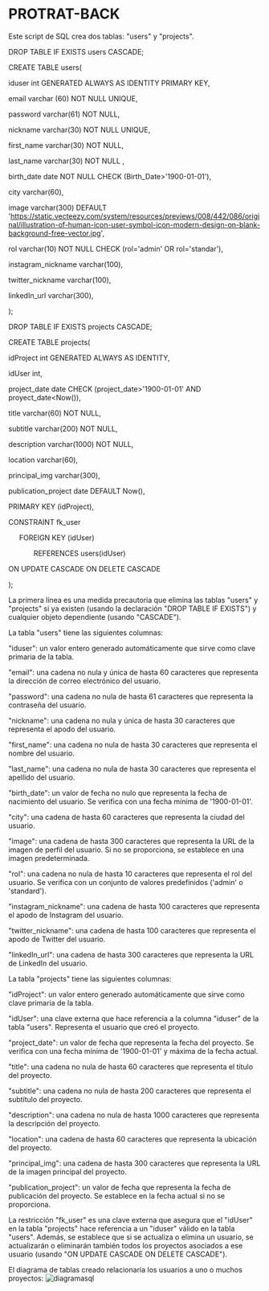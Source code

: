 # PROTRAT-BACK
Este script de SQL crea dos tablas: "users" y "projects".

DROP TABLE IF EXISTS users CASCADE;

CREATE TABLE users(

iduser int GENERATED ALWAYS AS IDENTITY PRIMARY KEY,

email varchar (60) NOT NULL UNIQUE,

password varchar(61) NOT NULL,

nickname varchar(30) NOT NULL UNIQUE,

first\_name varchar(30) NOT NULL,

last\_name varchar(30) NOT NULL ,

birth\_date date NOT NULL CHECK (Birth\_Date>'1900-01-01'),

city varchar(60),

image varchar(300) DEFAULT 'https://static.vecteezy.com/system/resources/previews/008/442/086/original/illustration-of-human-icon-user-symbol-icon-modern-design-on-blank-background-free-vector.jpg',

rol varchar(10) NOT NULL CHECK (rol='admin' OR rol='standar'),

instagram\_nickname varchar(100),

twitter\_nickname varchar(100),

linkedIn\_url varchar(300),

);

DROP TABLE IF EXISTS projects CASCADE;

CREATE TABLE projects(

idProject int GENERATED ALWAYS AS IDENTITY,

idUser int,

project\_date date CHECK (project\_date>'1900-01-01' AND proyect\_date<Now()),

title varchar(60) NOT NULL,

subtitle varchar(200) NOT NULL,

description varchar(1000) NOT NULL,

location varchar(60),

principal\_img varchar(300),

publication\_project date DEFAULT Now(),

PRIMARY KEY (idProject),

CONSTRAINT fk\_user

`	`FOREIGN KEY (idUser)

`		`REFERENCES users(idUser)

ON UPDATE CASCADE ON DELETE CASCADE

);




La primera línea es una medida precautoria que elimina las tablas "users" y "projects" si ya existen (usando la declaración "DROP TABLE IF EXISTS") y cualquier objeto dependiente (usando "CASCADE").

La tabla "users" tiene las siguientes columnas:

"iduser": un valor entero generado automáticamente que sirve como clave primaria de la tabla.

"email": una cadena no nula y única de hasta 60 caracteres que representa la dirección de correo electrónico del usuario.

"password": una cadena no nula de hasta 61 caracteres que representa la contraseña del usuario.

"nickname": una cadena no nula y única de hasta 30 caracteres que representa el apodo del usuario.

"first\_name": una cadena no nula de hasta 30 caracteres que representa el nombre del usuario.

"last\_name": una cadena no nula de hasta 30 caracteres que representa el apellido del usuario.

"birth\_date": un valor de fecha no nulo que representa la fecha de nacimiento del usuario. Se verifica con una fecha mínima de '1900-01-01'.

"city": una cadena de hasta 60 caracteres que representa la ciudad del usuario.

"image": una cadena de hasta 300 caracteres que representa la URL de la imagen de perfil del usuario. Si no se proporciona, se establece en una imagen predeterminada.

"rol": una cadena no nula de hasta 10 caracteres que representa el rol del usuario. Se verifica con un conjunto de valores predefinidos ('admin' o 'standard').

"instagram\_nickname": una cadena de hasta 100 caracteres que representa el apodo de Instagram del usuario.

"twitter\_nickname": una cadena de hasta 100 caracteres que representa el apodo de Twitter del usuario.

"linkedIn\_url": una cadena de hasta 300 caracteres que representa la URL de LinkedIn del usuario.

La tabla "projects" tiene las siguientes columnas:

"idProject": un valor entero generado automáticamente que sirve como clave primaria de la tabla.

"idUser": una clave externa que hace referencia a la columna "iduser" de la tabla "users". Representa el usuario que creó el proyecto.

"project\_date": un valor de fecha que representa la fecha del proyecto. Se verifica con una fecha mínima de '1900-01-01' y máxima de la fecha actual.

"title": una cadena no nula de hasta 60 caracteres que representa el título del proyecto.

"subtitle": una cadena no nula de hasta 200 caracteres que representa el subtítulo del proyecto.

"description": una cadena no nula de hasta 1000 caracteres que representa la descripción del proyecto.

"location": una cadena de hasta 60 caracteres que representa la ubicación del proyecto.

"principal\_img": una cadena de hasta 300 caracteres que representa la URL de la imagen principal del proyecto.

"publication\_project": un valor de fecha que representa la fecha de publicación del proyecto. Se establece en la fecha actual si no se proporciona.

La restricción "fk\_user" es una clave externa que asegura que el "idUser" en la tabla "projects" hace referencia a un "iduser" válido en la tabla "users". Además, se establece que si se actualiza o elimina un usuario, se actualizarán o eliminarán también todos los proyectos asociados a ese usuario (usando "ON UPDATE CASCADE ON DELETE CASCADE").

El diagrama de tablas creado relacionaría los usuarios a uno o muchos proyectos:
![diagramasql](https://user-images.githubusercontent.com/123939737/237001507-ade9dd8c-5e64-4493-a826-2b34cd7362f9.JPG)



